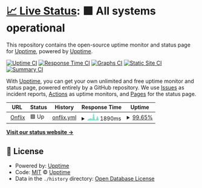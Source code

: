 # [📈 Live Status](https://upptime.github.io/upptime): <!--live status--> **🟩 All systems operational**

This repository contains the open-source uptime monitor and status page for [Upptime](https://upptime.js.org), powered by [Upptime](https://github.com/upptime/upptime).

[![Uptime CI](https://github.com/dianfajar/hampra-status/workflows/Uptime%20CI/badge.svg)](https://github.com/dianfajar/hampra-status/actions?query=workflow%3A%22Uptime+CI%22)
[![Response Time CI](https://github.com/dianfajar/hampra-status/workflows/Response%20Time%20CI/badge.svg)](https://github.com/dianfajar/hampra-status/actions?query=workflow%3A%22Response+Time+CI%22)
[![Graphs CI](https://github.com/dianfajar/hampra-status/workflows/Graphs%20CI/badge.svg)](https://github.com/dianfajar/hampra-status/actions?query=workflow%3A%22Graphs+CI%22)
[![Static Site CI](https://github.com/dianfajar/hampra-status/workflows/Static%20Site%20CI/badge.svg)](https://github.com/dianfajar/hampra-status/actions?query=workflow%3A%22Static+Site+CI%22)
[![Summary CI](https://github.com/dianfajar/hampra-status/workflows/Summary%20CI/badge.svg)](https://github.com/dianfajar/hampra-status/actions?query=workflow%3A%22Summary+CI%22)

With [Upptime](https://upptime.js.org), you can get your own unlimited and free uptime monitor and status page, powered entirely by a GitHub repository. We use [Issues](https://github.com/upptime/upptime/issues) as incident reports, [Actions](https://github.com/dianfajar/hampra-status/actions) as uptime monitors, and [Pages](https://upptime.github.io/upptime) for the status page.

<!--start: status pages-->
<!-- This summary is generated by Upptime (https://github.com/upptime/upptime) -->
<!-- Do not edit this manually, your changes will be overwritten -->
<!-- prettier-ignore -->
| URL | Status | History | Response Time | Uptime |
| --- | ------ | ------- | ------------- | ------ |
| <img alt="" src="https://icons.duckduckgo.com/ip3/www.onflix.li.ico" height="13"> [Onflix](https://www.onflix.li) | 🟩 Up | [onflix.yml](https://github.com/dianfajar/hampra-status/commits/HEAD/history/onflix.yml) | <details><summary><img alt="Response time graph" src="./graphs/onflix/response-time-week.png" height="20"> 1890ms</summary><br><a href="https://dianfajar.github.io/hampra-status/history/onflix"><img alt="Response time 2599" src="https://img.shields.io/endpoint?url=https%3A%2F%2Fraw.githubusercontent.com%2Fdianfajar%2Fhampra-status%2FHEAD%2Fapi%2Fonflix%2Fresponse-time.json"></a><br><a href="https://dianfajar.github.io/hampra-status/history/onflix"><img alt="24-hour response time 1528" src="https://img.shields.io/endpoint?url=https%3A%2F%2Fraw.githubusercontent.com%2Fdianfajar%2Fhampra-status%2FHEAD%2Fapi%2Fonflix%2Fresponse-time-day.json"></a><br><a href="https://dianfajar.github.io/hampra-status/history/onflix"><img alt="7-day response time 1890" src="https://img.shields.io/endpoint?url=https%3A%2F%2Fraw.githubusercontent.com%2Fdianfajar%2Fhampra-status%2FHEAD%2Fapi%2Fonflix%2Fresponse-time-week.json"></a><br><a href="https://dianfajar.github.io/hampra-status/history/onflix"><img alt="30-day response time 2599" src="https://img.shields.io/endpoint?url=https%3A%2F%2Fraw.githubusercontent.com%2Fdianfajar%2Fhampra-status%2FHEAD%2Fapi%2Fonflix%2Fresponse-time-month.json"></a><br><a href="https://dianfajar.github.io/hampra-status/history/onflix"><img alt="1-year response time 2599" src="https://img.shields.io/endpoint?url=https%3A%2F%2Fraw.githubusercontent.com%2Fdianfajar%2Fhampra-status%2FHEAD%2Fapi%2Fonflix%2Fresponse-time-year.json"></a></details> | <details><summary><a href="https://dianfajar.github.io/hampra-status/history/onflix">99.65%</a></summary><a href="https://dianfajar.github.io/hampra-status/history/onflix"><img alt="All-time uptime 98.31%" src="https://img.shields.io/endpoint?url=https%3A%2F%2Fraw.githubusercontent.com%2Fdianfajar%2Fhampra-status%2FHEAD%2Fapi%2Fonflix%2Fuptime.json"></a><br><a href="https://dianfajar.github.io/hampra-status/history/onflix"><img alt="24-hour uptime 99.41%" src="https://img.shields.io/endpoint?url=https%3A%2F%2Fraw.githubusercontent.com%2Fdianfajar%2Fhampra-status%2FHEAD%2Fapi%2Fonflix%2Fuptime-day.json"></a><br><a href="https://dianfajar.github.io/hampra-status/history/onflix"><img alt="7-day uptime 99.65%" src="https://img.shields.io/endpoint?url=https%3A%2F%2Fraw.githubusercontent.com%2Fdianfajar%2Fhampra-status%2FHEAD%2Fapi%2Fonflix%2Fuptime-week.json"></a><br><a href="https://dianfajar.github.io/hampra-status/history/onflix"><img alt="30-day uptime 98.31%" src="https://img.shields.io/endpoint?url=https%3A%2F%2Fraw.githubusercontent.com%2Fdianfajar%2Fhampra-status%2FHEAD%2Fapi%2Fonflix%2Fuptime-month.json"></a><br><a href="https://dianfajar.github.io/hampra-status/history/onflix"><img alt="1-year uptime 98.31%" src="https://img.shields.io/endpoint?url=https%3A%2F%2Fraw.githubusercontent.com%2Fdianfajar%2Fhampra-status%2FHEAD%2Fapi%2Fonflix%2Fuptime-year.json"></a></details>

<!--end: status pages-->

[**Visit our status website →**](https://upptime.github.io/upptime)

## 📄 License

- Powered by: [Upptime](https://github.com/upptime/upptime)
- Code: [MIT](./LICENSE) © [Upptime](https://upptime.js.org)
- Data in the `./history` directory: [Open Database License](https://opendatacommons.org/licenses/odbl/1-0/)
